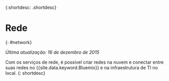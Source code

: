 {:shortdesc: .shortdesc} 

# Rede
{: #network}

*Última atualização: 16 de dezembro de 2015*

Com os serviços de rede, é possível criar redes na nuvem e conectar entre suas redes no {{site.data.keyword.Bluemix}} e na infraestrutura de TI no local.
{: shortdesc}

